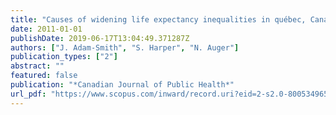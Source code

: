```yaml
---
title: "Causes of widening life expectancy inequalities in québec, Canada, 1989-2004"
date: 2011-01-01
publishDate: 2019-06-17T13:04:49.371287Z
authors: ["J. Adam-Smith", "S. Harper", "N. Auger"]
publication_types: ["2"]
abstract: ""
featured: false
publication: "*Canadian Journal of Public Health*"
url_pdf: "https://www.scopus.com/inward/record.uri?eid=2-s2.0-80053496571&partnerID=40&md5=8d41a67f1f906fb07fb62b21fc223c70"
---
```


